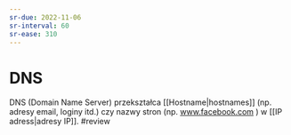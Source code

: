 ```yaml
---
sr-due: 2022-11-06
sr-interval: 60
sr-ease: 310
---
```


# DNS
DNS (Domain Name Server) przekształca [[Hostname|hostnames]] (np. adresy email, loginy itd.) czy nazwy stron (np. www.facebook.com ) w [[IP adress|adresy IP]].
#review